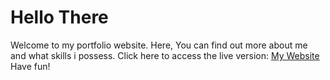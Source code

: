 # Hello There

Welcome to my portfolio website. Here, You can find out more about me and what skills i possess. Click here to access the live version: [My Website](https://favor-portfolio.netlify.app) Have fun!
